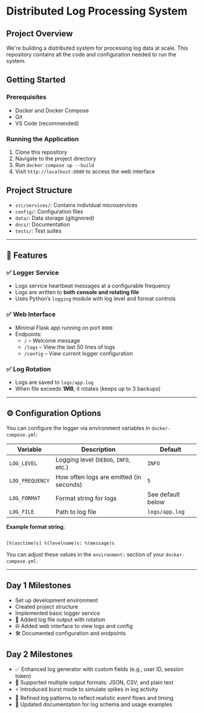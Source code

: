 # Distributed Log Processing System

## Project Overview

We're building a distributed system for processing log data at scale. This repository contains all the code and configuration needed to run the system.

## Getting Started

### Prerequisites
- Docker and Docker Compose
- Git
- VS Code (recommended)

### Running the Application
1. Clone this repository
2. Navigate to the project directory
3. Run `docker-compose up --build`
4. Visit `http://localhost:8080` to access the web interface

## Project Structure
- `src/services/`: Contains individual microservices
- `config/`: Configuration files
- `data/`: Data storage (gitignored)
- `docs/`: Documentation
- `tests/`: Test suites

---

## 🔧 Features

### ✅ Logger Service
- Logs service heartbeat messages at a configurable frequency
- Logs are written to **both console and rotating file**
- Uses Python’s `logging` module with log level and format controls

### ✅ Web Interface
- Minimal Flask app running on port `8080`
- Endpoints:
  - `/` – Welcome message
  - `/logs` – View the last 50 lines of logs
  - `/config` – View current logger configuration

### ✅ Log Rotation
- Logs are saved to `logs/app.log`
- When file exceeds **1MB**, it rotates (keeps up to 3 backups)

---

## ⚙️ Configuration Options

You can configure the logger via environment variables in `docker-compose.yml`:

| Variable        | Description                              | Default          |
|-----------------|------------------------------------------|------------------|
| `LOG_LEVEL`     | Logging level (`DEBUG`, `INFO`, etc.)    | `INFO`           |
| `LOG_FREQUENCY` | How often logs are emitted (in seconds)  | `5`              |
| `LOG_FORMAT`    | Format string for logs                   | See default below|
| `LOG_FILE`      | Path to log file                         | `logs/app.log`   |

**Example format string**:
```

[%(asctime)s] %(levelname)s: %(message)s

```

You can adjust these values in the `environment:` section of your `docker-compose.yml`.

---

## Day 1 Milestones
- Set up development environment
- Created project structure
- Implemented basic logger service
- 🔄 Added log file output with rotation
- 🌐 Added web interface to view logs and config
- 🛠 Documented configuration and endpoints


 ## Day 2 Milestones
- ✅ Enhanced log generator with custom fields (e.g., user ID, session token)
- 🔄 Supported multiple output formats: JSON, CSV, and plain text
- ⚡ Introduced burst mode to simulate spikes in log activity
- 🔁 Refined log patterns to reflect realistic event flows and timing
- 📄 Updated documentation for log schema and usage examples